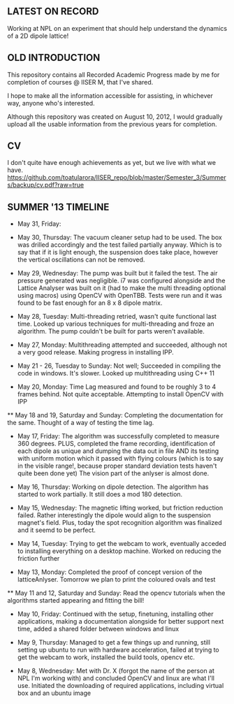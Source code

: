 LATEST ON RECORD
--
Working at NPL on an experiment that should help understand the dynamics of a 2D dipole lattice!

OLD INTRODUCTION
--

This repository contains all Recorded Academic Progress made by me for completion of courses @ IISER M, that I've shared.

I hope to make all the information accessible for assisting, in whichever way, anyone who's interested.

Although this repository was created on August 10, 2012, I would gradually upload all the usable information from the previous years for completion.

CV
--
I don't quite have enough achievements as yet, but we live with what we have.
https://github.com/toatularora/IISER_repo/blob/master/Semester_3/Summers/backup/cv.pdf?raw=true


SUMMER '13 TIMELINE
--
* May 31, Friday: 
* May 30, Thursday: The vacuum cleaner setup had to be used. The box was drilled accordingly and the test failed partially anyway. Which is to say that if it is light enough, the suspension does take place, however the vertical oscillations can not be removed.
* May 29, Wednesday: The pump was built but it failed the test. The air pressure generated was negligible. i7 was configured alongside and the Lattice Analyser was built on it (had to make the multi threading optional using macros) using OpenCV with OpenTBB. Tests were run and it was found to be fast enough for an 8 x 8 dipole matrix.
* May 28, Tuesday: Multi-threading retried, wasn't quite functional last time. Looked up various techniques for multi-threading and froze an algorithm. The pump couldn't be built for parts weren't available.
* May 27, Monday: Multithreading attempted and succeeded, although not a very good release. Making progress in installing IPP.

* May 21 - 26, Tuesday to Sunday: Not well; Succeeded in compiling the code in windows. It's slower. Looked up multithreading using C++ 11

* May 20, Monday: Time Lag measured and found to be roughly 3 to 4 frames behind. Not quite acceptable. Attempting to install OpenCV with IPP

** May 18 and 19, Saturday and Sunday: Completing the documentation for the same. Thought of a way of testing the time lag.

* May 17, Friday: The algorithm was successfully completed to measure 360 degrees. PLUS, completed the frame recording, identification of each dipole as unique and dumping the data out in file AND its testing with uniform motion which it passed with flying colours (which is to say in the visible range!, because proper standard deviation tests haven't quite been done yet) The vision part of the anlyser is almost done.

* May 16, Thursday: Working on dipole detection. The algorithm has started to work partially. It still does a mod 180 detection.

* May 15, Wednesday: The magnetic lifting worked, but friction reduction failed. Rather interestingly the dipole would align to the suspension magnet's field. Plus, today the spot recognition algorithm was finalized and it seemd to be perfect.

* May 14, Tuesday: Trying to get the webcam to work, eventually acceded to installing everything on a desktop machine. Worked on reducing the friction further

* May 13, Monday: Completed the proof of concept version of the latticeAnlyser. Tomorrow we plan to print the coloured ovals and test

** May 11 and 12, Saturday and Sunday: Read the opencv tutorials when the algorithms started appearing and fitting the bill!

* May 10, Friday: Continued with the setup, finetuning, installing other applications, making a documentation alongside for better support next time, added a shared folder between windows and linux

* May 9, Thursday: Managed to get a few things up and running, still setting up ubuntu to run with hardware acceleration, failed at trying to get the webcam to work, installed the build tools, opencv etc.

* May 8, Wednesday: Met with Dr. X (forgot the name of the person at NPL I'm working with) and concluded OpenCV and linux are what I'll use. Initiated the downloading of required applications, including virtual box and an ubuntu image
